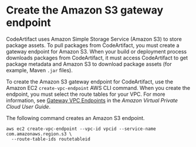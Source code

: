 # Create the Amazon S3 gateway endpoint<a name="create-s3-gateway-endpoint"></a>

CodeArtifact uses Amazon Simple Storage Service \(Amazon S3\) to store package assets\. To pull packages from CodeArtifact, you must create a gateway endpoint for Amazon S3\. When your build or deployment process downloads packages from CodeArtifact, it must access CodeArtifact to get package metadata and Amazon S3 to download package assets \(for example, Maven `.jar` files\)\. 

 To create the Amazon S3 gateway endpoint for CodeArtifact, use the Amazon EC2 `create-vpc-endpoint` AWS CLI command\. When you create the endpoint, you must select the route tables for your VPC\. For more information, see [Gateway VPC Endpoints](https://docs.aws.amazon.com/vpc/latest/userguide/vpce-gateway.html) in the *Amazon Virtual Private Cloud User Guide*\. 

The following command creates an Amazon S3 endpoint\.

```
aws ec2 create-vpc-endpoint --vpc-id vpcid --service-name com.amazonaws.region.s3 \
  --route-table-ids routetableid
```